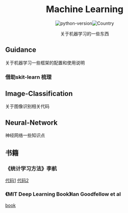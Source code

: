 <h1 align="center">Machine Learning</h1>
<div align="center">

![python-version](https://img.shields.io/badge/python-3.7-blue)![Country](https://img.shields.io/badge/country-China-red)

 关于机器学习的一些东西

</div>

## Guidance
关于机器学习一些框架的配置和使用说明



### 借助skit-learn 梳理



## Image-Classification
关于图像识别相关代码

## Neural-Network
神经网络一些知识点

## 书籍

### 《统计学习方法》李航

[代码1](https://github.com/fengdu78/lihang-code)    [代码2](https://github.com/SmirkCao/Lihang)

### 《MIT Deep Learning Book》Ian Goodfellow et al

[book](http://www.deeplearningbook.org/)